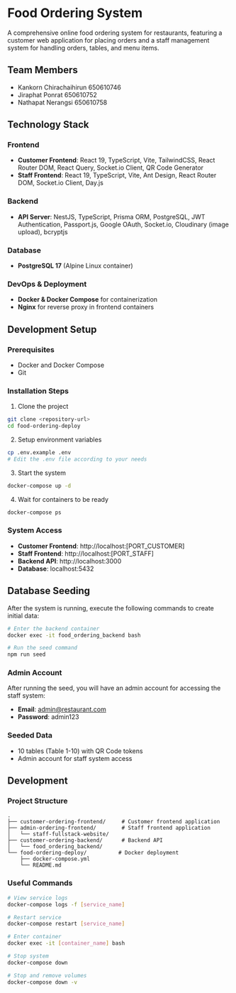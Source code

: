# Food Ordering System

A comprehensive online food ordering system for restaurants, featuring a customer web application for placing orders and a staff management system for handling orders, tables, and menu items.

## Team Members

- Kankorn  Chirachaihirun 650610746
- Jiraphat Ponrat 650610752
- Nathapat Nerangsi 650610758

## Technology Stack

### Frontend
- **Customer Frontend**: React 19, TypeScript, Vite, TailwindCSS, React Router DOM, React Query, Socket.io Client, QR Code Generator
- **Staff Frontend**: React 19, TypeScript, Vite, Ant Design, React Router DOM, Socket.io Client, Day.js

### Backend
- **API Server**: NestJS, TypeScript, Prisma ORM, PostgreSQL, JWT Authentication, Passport.js, Google OAuth, Socket.io, Cloudinary (image upload), bcryptjs

### Database
- **PostgreSQL 17** (Alpine Linux container)

### DevOps & Deployment
- **Docker & Docker Compose** for containerization
- **Nginx** for reverse proxy in frontend containers

## Development Setup

### Prerequisites
- Docker and Docker Compose
- Git

### Installation Steps

1. Clone the project
```bash
git clone <repository-url>
cd food-ordering-deploy
```

2. Setup environment variables
```bash
cp .env.example .env
# Edit the .env file according to your needs
```

3. Start the system
```bash
docker-compose up -d
```

4. Wait for containers to be ready
```bash
docker-compose ps
```

### System Access
- **Customer Frontend**: http://localhost:[PORT_CUSTOMER]
- **Staff Frontend**: http://localhost:[PORT_STAFF]
- **Backend API**: http://localhost:3000
- **Database**: localhost:5432

## Database Seeding

After the system is running, execute the following commands to create initial data:

```bash
# Enter the backend container
docker exec -it food_ordering_backend bash

# Run the seed command
npm run seed
```

### Admin Account
After running the seed, you will have an admin account for accessing the staff system:
- **Email**: admin@restaurant.com
- **Password**: admin123

### Seeded Data
- 10 tables (Table 1-10) with QR Code tokens
- Admin account for staff system access

## Development

### Project Structure
```
.
├── customer-ordering-frontend/     # Customer frontend application
├── admin-ordering-frontend/        # Staff frontend application
│   └── staff-fullstack-website/
├── customer-ordering-backend/      # Backend API
│   └── food_ordering_backend/
└── food-ordering-deploy/          # Docker deployment
    ├── docker-compose.yml
    └── README.md
```

### Useful Commands

```bash
# View service logs
docker-compose logs -f [service_name]

# Restart service
docker-compose restart [service_name]

# Enter container
docker exec -it [container_name] bash

# Stop system
docker-compose down

# Stop and remove volumes
docker-compose down -v
```